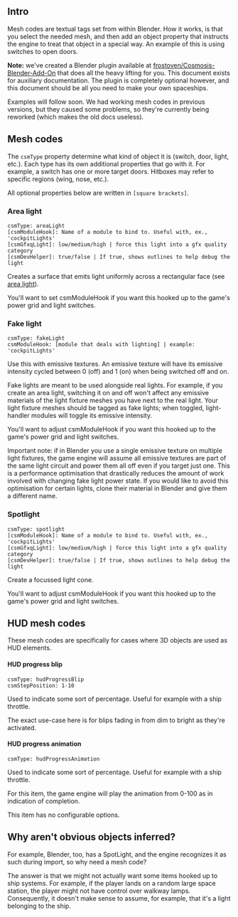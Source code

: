 ## Intro

Mesh codes are textual tags set from within Blender. How it works, is that you
select the needed mesh, and then add an object property that instructs the
engine to treat that object in a special way. An example of this is using
switches to open doors.

**Note:** we've created a Blender plugin available at
[frostoven/Cosmosis-Blender-Add-On](https://github.com/frostoven/Cosmosis-Blender-Add-On)
that does all the heavy lifting for you. This document exists for auxiliary
documentation. The plugin is completely optional however, and this document
should be all you need to make your own spaceships.

Examples will follow soon. We had working mesh codes in previous versions, but
they caused some problems, so they're currently being reworked (which makes the
old docs useless).
<!-- TODO: complete the example section
## Example

In the following example we create a setup whereby a switch opens a door. All
the below is done in Blender.

First, animate your door the way you'd animate anything in Blender. You only
need to animate the door opening; the game engine will simply reverse that
animation to close the door.

![door animation](/docs/images/door_animation.gif)

We'll now program the switch. From within Blender, click on your switch, click
`Object Properties`, and then scroll down to `Custom Properties`:

![switch](/docs/images/switch.png)

[explain mesh code]

Now, select the door you want to animate, click `Object Properties`, and then
scroll down to `Custom Properties`:

![door](/docs/images/door.png)

Save and export as GLTF (separate) with DRACO compression:

![export](/docs/images/export_example.png)

Your ship switch can now be interacted with in-game:

[tba]

-->

## Mesh codes

The `csmType` property determine what kind of object it is (switch, door, light, etc.). Each type has its own additional properties that go with it. For
example, a switch has one or more target doors. Hitboxes may refer to specific
regions (wing, nose, etc.).

All optional properties below are written in `[square brackets]`.


### Area light
```
csmType: areaLight
[csmModuleHook]: Name of a module to bind to. Useful with, ex., 'cockpitLights'
[csmGfxqLight]: low/medium/high | force this light into a gfx quality category
[csmDevHelper]: true/false | If true, shows outlines to help debug the light
```
<!-- TODO: make csmGfxqLight comma delimited. -->
Creates a surface that emits light uniformly across a rectangular face (see
[area light](https://threejs.org/docs/?q=light#api/en/lights/RectAreaLight)).

You'll want to set csmModuleHook if you want this hooked up to the game's
power grid and light switches.
<!-- TODO: add: , or if used in a room with a switch,
you can target the light with that switch. -->


### Fake light
```
csmType: fakeLight
csmModuleHook: [module that deals with lighting] | example: 'cockpitLights'
```
Use this with emissive textures. An emissive texture will have its emissive
intensity cycled between 0 (off) and 1 (on) when being switched off and on.

Fake lights are meant to be used alongside real lights. For example, if you
create an area light, switching it on and off won't affect any emissive
materials of the light fixture meshes you have next to the real light. Your
light fixture meshes should be tagged as fake lights; when toggled,
light-handler modules will toggle its emissive intensity.
<!-- TODO: show example of fake light combined with area light here -->

You'll want to adjust csmModuleHook if you want this hooked up to the game's
power grid and light switches.

Important note: if in Blender you use a single emissive texture on multiple
light fixtures, the game engine will assume all emissive textures are part of
the same light circuit and power them all off even if you target just one. This
is a performance optimisation that drastically reduces the amount of work
involved with changing fake light power state. If you would like to avoid this
optimisation for certain lights, clone their material in Blender and give them
a different name.


### Spotlight
```
csmType: spotlight
[csmModuleHook]: Name of a module to bind to. Useful with, ex., 'cockpitLights'
[csmGfxqLight]: low/medium/high | force this light into a gfx quality category
[csmDevHelper]: true/false | If true, shows outlines to help debug the light
```
Create a focussed light cone.

You'll want to adjust csmModuleHook if you want this hooked up to the game's
power grid and light switches.

<!-- TODO / Planned items

#### Door
```
csmType: door
[id]: yourString
[switchless]: false
```
The `id` field is only needed if referred to by a switch. You may set
`switchless` to true if the door itself should be interacted with to open it.

#### Switch
```
csmType: switch
target: yourDoorId
```
The `target` text should be the same as your door's `id` field.

#### Vehicle controller
These will only be needed if there's no easy way of integrating multiple
animations into a single mesh, leaving it up to the engine to animate
dynamically. We could maybe optionally add the option to use the plugin to link
actions, but it seems hacky and difficult to use, so it wouldn't be the default
workflow.

Example mesh codes if done by the engine:
* flightStick - responds to pitch, yaw, roll. No animations done in Blender.
* yoke - responds to pitch and roll. No animations done in Blender.
* throttle - a control panel; responds to throttle changes. Animation done from
Blender.
* steeringWheel - responds to pitch. No animations done in Blender.

-->

## HUD mesh codes

These mesh codes are specifically for cases where 3D objects are used as HUD
elements.

#### HUD progress blip
```
csmType: hudProgressBlip
csmStepPosition: 1-10
```
Used to indicate some sort of percentage. Useful for example with a ship
throttle.

The exact use-case here is for blips fading in from dim to bright as they're
activated.

#### HUD progress animation
```
csmType: hudProgressAnimation
```
Used to indicate some sort of percentage. Useful for example with a ship
throttle.

For this item, the game engine will play the animation from 0-100 as in
indication of completion.

This item has no configurable options.

## Why aren't obvious objects inferred?

For example, Blender, too, has a SpotLight, and the engine recognizes it as
such during import, so why need a mesh code?

The answer is that we might not actually want some items hooked up to ship
systems. For example, if the player lands on a random large space station, the
player might not have control over walkway lamps. Consequently, it doesn't make
sense to assume, for example, that it's a light belonging to the ship.
